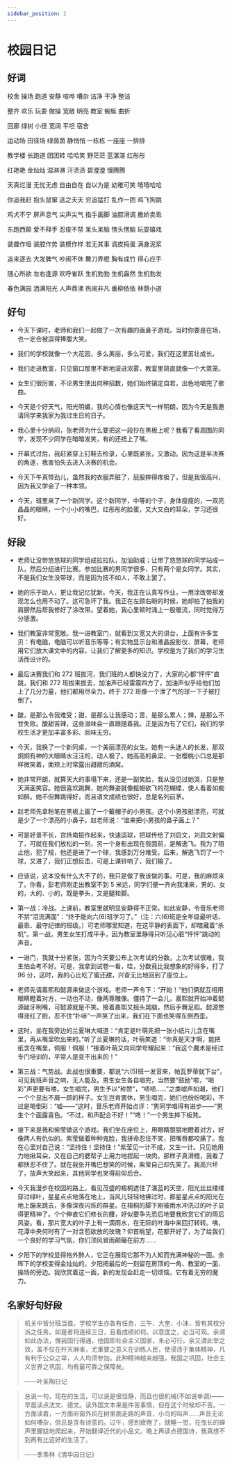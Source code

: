 ```yaml
---
sidebar_position: 2
---
```


# 校园日记

## 好词

校舍 操场 跑道 安静 喧哗 嘈杂 洁净 干净 整洁

整齐 欢乐 玩耍 做操 宽敞 明亮 教室 蜿蜒 曲折

回廊 绿树 小径 宽阔 平坦 宿舍

运动场 田径场 绿茵茵 静悄悄 一栋栋 一座座 一排排

教学楼 长跑道 团团转 哈哈笑 野茫茫 蓝湛湛 红彤彤

红艳艳 金灿灿 湿淋淋 汗渍渍 碧澄澄 慢腾腾

天真烂漫 无忧无虑 自由自在 自以为是 幼稚可笑 嘻嘻哈哈

你追我赶 抱头鼠窜 逃之夭夭 穷追猛打 乱作一团 鸡飞狗跳

鸡犬不宁 屏声息气 尖声尖气 指手画脚 油腔滑调 撒娇卖乖

东跑西颠 爱不释手 忍俊不禁 呆头呆脑 愣头愣脑 玩耍嬉戏

装聋作哑 装腔作势 装模作样 若无其事 调皮捣蛋 满身泥浆

追来逐去 大发脾气 吵闹不休 舞刀弄棍 胸有成竹 得心应手

随心所欲 左右逢源 欢呼雀跃 生机勃勃 生机盎然 生机勃发

春色满园 洒满阳光 人声鼎沸 热闹非凡 垂柳依依 林荫小道

## 好句

- 今天下课时，老师和我们一起做了一次有趣的画鼻子游戏。当时你要是在场，也一定会被逗得捧腹大笑。

- 我们的学校就像一个大花园，多么美丽，多么可爱，我们在这里茁壮成长。

- 我们走进教室，只见窗口那里不断地滚进浓雾，教室里简直就像一个大蒸笼。

- 女生们很厉害，不论男生使出何种招数，她们始终镇定自若，出色地唱完了歌曲。

- 今天是个好天气，阳光明媚，我的心情也像这天气一样明朗，因为今天是我邀请同学来我家为我过生日的日子。

- 我心里十分纳闷，张老师为什么要把这一段抄在黑板上呢？我看了看周围的同学，发现不少同学在暗暗发笑，有的还捂上了嘴。

- 开幕式过后，我赶紧穿上钉鞋去检录，心里既紧张，又激动。因为这是半决赛的角逐，我害怕失去进入决赛的机会。

- 今天下午真带劲儿，虽然我的衣服弄脏了，屁股摔得疼极了，但是我很高兴，因为我又学会了一种本领。

- 今天，班里来了一个新同学。这个新同学，中等的个子，身体瘦瘦的，一双亮晶晶的眼睛，一个小小的嘴巴，红彤彤的脸蛋，又大又白的耳朵，学习还很好。

## 好段

- 老师让没带悠悠球的同学组成拉拉队，加油助威；让带了悠悠球的同学站成一队，然后分组进行比赛。参加比赛的男同学很多，只有两个是女同学。其实，不是我们女生没带球，而是因为技不如人，不敢上罢了。

- 她的乐于助人，更让我记忆犹新。今天，我正在认真写作业，一用涂改带却发现怎么也用不动了。这可急坏了我。我正在左顾右盼的时候，她却拍了拍我的肩膀然后帮我修好了涂改带。望着她，我心里顿时涌上一股暖流，同时觉得万分感激。

- 我们教室非常宽敞。我一进教室门，就看到又宽又大的讲台，上面有许多宝贝：有电脑，电脑可以听音乐等等；有实物显示台和液晶投影仪、屏幕，老师用它们放大课文中的内容，让我们了解更多的知识。学校是为了我们的学习生活而设计的。

- 最后决赛我们和 272 班拔河，我们班的人都快没力了，大家的心都“怦怦”直跳，我们和 272 班拔来拔去，加油声已经雷震四方了，加油声似乎给他们加上了几分力量，他们都用尽全力。终于 272 班像一个泄了气的球一下子被打倒了。

- 酸，是那么令我难受；甜，是那么让我感动；苦，是那么累人；辣，是那么不甘失败。酸甜苦辣，这些滋味会一直跟随着我。正是因为有了它们，我们的学校生活才更加丰富多彩、回味无穷。

- 今天，我换了一个新同桌，一个美丽漂亮的女生。她有一头迷人的长发，那双炯炯有神的大眼睛水汪汪的，动人极了。她高高的鼻梁，一张樱桃小口总是那样微笑着，面颊上时常露出甜甜的酒窝。

- 她非常开朗，就算天大的事塌下来，还是一副笑脸，我从没见过她哭，只是整天满面笑容。她很喜欢跳舞，她的舞姿就像振翅欲飞的花蝴蝶，使人看着如痴如醉。她不但舞跳得好，而且语文成绩也很好，总是名列前茅。

- 赵老师先拿粉笔在黑板上画了一个戴帽子的小男孩。这个小男孩挺漂亮，可就是少了一个漂亮的小鼻子。赵老师说：“谁来把小男孩的鼻子画上？”

- 可是好景不长，宫炜南振作起来，快速运球，把球传给了刘启文，刘启文射偏了，可就在我们放松的一刻，另一个身影出现在我面前，是解逸飞。我为了阻止他，犯了规，他还是进了一个球，我感到万分难受。后来，解逸飞罚了一个球，又进了，我们正想反击，可是上课铃响了，我们输了。

- 应该说，这本没有什么大不了的，我只是做了我该做的事。可是，我的麻烦来了。你看，彭老师刚走出教室不到 5 米远，同学们便一齐向我涌来，男的、女的，大的、小的，既是拳头，又是腿和脚。

- 第一战：冷战。上课前，教室里就明显安静得不正常。如此安静，令音乐老师不禁“泪流满面”：“终于能向六(6)班学习了。”（注：六(6)班是全年级最听话、最乖、最守纪律的班级。）可老师哪里知道，在这平静的表面下，却暗藏着“杀机”。第一战，男生女生打成平手，因为教室里静得只听见心脏“怦怦”跳动的声音。

- 一进门，我就十分紧张，因为今天要公布上次考试的分数。上次考试很难，我生怕会考不好。可是，我拿到试卷一看，哇，分数竟比我想象的好得多，打了 96 分，这时，我的心比吃了蜜还甜，兴奋无比地回到了座位上。
- 老师先请嘉熙和懿源来做这个游戏。老师一声令下：“开始！”他们俩就互相用眼睛瞪着对方，一动也不动，像两尊雕像。僵持了一会儿，嘉熙就开始冲着懿源龇牙咧嘴，可懿源就是不笑。接着嘉熙又摇头晃脑，然后手舞足蹈。懿源憋得涨红了脸，忍不住“扑哧”一声笑了出来，我们在下面也笑得东倒西歪。

- 这时，坐在我旁边的兰夏琳大喊道：“肯定是叶萌先把一张小纸片儿含在嘴里，再从嘴里吹出来的。”听了兰夏琳的话，叶萌笑道：“你真是天才啊，能把纸含在嘴里，佩服！佩服！”接着叶萌又向同学夸耀起来：“我这个魔术是经过专门培训的，平常人是变不出来的！”

- 第三战：气势战。此战也很重要，都说“六(5)班一发音来，帕瓦罗蒂就下台”，可见我班声音之响，无人能及。男生女生各自唱完，当然要“鼓励”啦，“喝彩”声更要有喽。女生唱完，男生予以“称赞”，“啧啧……”之类嘘声如潮，他们一个个显出不屑一顾的样子。女生岂肯罢休，男生唱完，她们也纷纷喝彩，不过是喝倒彩：“嘘——”这时，音乐老师开始点评：“男同学唱得有进步——”男生个个面露喜色。“不过，和声配合不好！”“咚！”一个男生摔下板凳。

- 接下来是我和紫莹做这个游戏。我们坐在座位上，用眼睛狠狠地瞪着对方，好像两人有仇似的。紫莹做着种种鬼脸，我拼命忍住不笑，把嘴唇都咬痛了。我在心里对自己说：“坚持住！坚持住！”紫莹见一计不成，又生一计。只见她用力地揪耳朵，又在自己的腮帮子上用力地捏起一块肉，那样子真滑稽，我看了都快忍不住了。就在我张开嘴巴想笑的时候，紫莹自己却先笑了。我高兴坏了，放声大笑起来，其他同学也笑得前仰后合。
- 今天我漫步在校园的路上，看见茂盛的梧桐遮住了湛蓝的天空，阳光丝丝缕缕穿过绿叶，星星点点地落在地上，当风儿轻轻地拂过时，那星星点点的阳光在地上蹦来跳去，多像深夜闪烁的群星。在梧桐的脚下刚被雨水冲洗过的叶子显得更精神了。个个伸直它们修长的腰，好似要争先恐后地要我欣赏它们的雨后风姿。看，那片宽大的叶子上有一滴雨水，在无际的叶海中来回打转转。咦，花潭中央何时有了一对含苞欲放的玫瑰？仰首眺望，花都开好了，为了给我们一个良好的学习气氛，你们顶风冒雨颠簸在前方……

- 夕阳下的学校显得格外醉人，它正在展现它那不为人知而充满神秘的一面。余晖下的学校变得金灿灿的，夕阳把最后的一刻留在房顶的一角、教室的一面、操场的旁边。我欣赏着这一面，新的发现会赶走一切烦恼，它有着无穷的魔力。

## 名家好句好段

> 机关中皆分班当值，学校学生亦各有任务，三午、大奎、小沫，皆有其校分派之任务。如是者将连续三日，且看成绩如何。以意度之，必当可观。余谓如此办法，惟我国行得通，他国即社会主义国家，未必可行。余又谓此举之效，盖不仅在歼灭麻雀，尤重要之意义在训练人民，使浸渍于集体精神，凡有利于公众之举，人人均须参加。此种精神越来越强，我国之巩固，社会主义世界之巩固，均有最可靠之保障矣。
>
> ——叶圣陶日记

> 总说一句，现在的生活，可以说是很恬静，而且也很机械(不如说单调)——早晨读点法文、德文。读外国文本来是件苦事情，但在这个时候却不苦。一方面读着，一方面听窗外风在树里面走路的声音，小鸟的叫声……声音无论如何嘈杂，但总是含有诗意的。过午，感到疲倦了，就睡一觉，在曳长的蝉声里朦胧地爬起来，开始翻译近代的小品文。晚上再读点德国诗，我真想不到再有比这好的生活了。
>
> ——季羡林《清华园日记》
